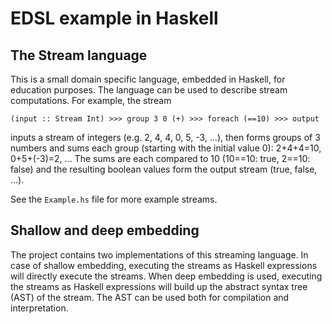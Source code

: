 # EDSL example in Haskell

## The Stream language

This is a small domain specific language, embedded in Haskell, for education purposes. The language can be used to describe stream computations. For example, the stream
````
(input :: Stream Int) >>> group 3 0 (+) >>> foreach (==10) >>> output
````
inputs a stream of integers (e.g. 2, 4, 4, 0, 5, -3, ...), then forms groups of 3 numbers and sums each group (starting with the initial value 0): 2+4+4=10, 0+5+(-3)=2, ... The sums are each compared to 10 (10\==10: true, 2\==10: false) and the resulting boolean values form the output stream (true, false, ...).

See the `Example.hs` file for more example streams.

## Shallow and deep embedding

The project contains two implementations of this streaming language. In case of shallow embedding, executing the streams as Haskell expressions will directly execute the streams. When deep embedding is used, executing the streams as Haskell expressions will build up the abstract syntax tree (AST) of the stream. The AST can be used both for compilation and interpretation.
